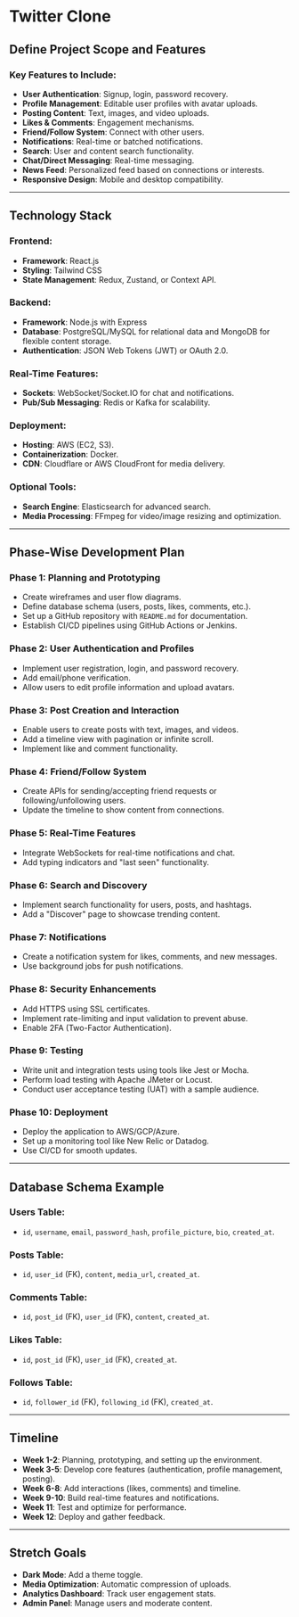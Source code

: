 # Twitter Clone

## Define Project Scope and Features

### Key Features to Include:
- **User Authentication**: Signup, login, password recovery.
- **Profile Management**: Editable user profiles with avatar uploads.
- **Posting Content**: Text, images, and video uploads.
- **Likes & Comments**: Engagement mechanisms.
- **Friend/Follow System**: Connect with other users.
- **Notifications**: Real-time or batched notifications.
- **Search**: User and content search functionality.
- **Chat/Direct Messaging**: Real-time messaging.
- **News Feed**: Personalized feed based on connections or interests.
- **Responsive Design**: Mobile and desktop compatibility.

---

## Technology Stack

### Frontend:
- **Framework**: React.js
- **Styling**: Tailwind CSS
- **State Management**: Redux, Zustand, or Context API.

### Backend:
- **Framework**: Node.js with Express
- **Database**: PostgreSQL/MySQL for relational data and MongoDB for flexible content storage.
- **Authentication**: JSON Web Tokens (JWT) or OAuth 2.0.

### Real-Time Features:
- **Sockets**: WebSocket/Socket.IO for chat and notifications.
- **Pub/Sub Messaging**: Redis or Kafka for scalability.

### Deployment:
- **Hosting**: AWS (EC2, S3).
- **Containerization**: Docker.
- **CDN**: Cloudflare or AWS CloudFront for media delivery.

### Optional Tools:
- **Search Engine**: Elasticsearch for advanced search.
- **Media Processing**: FFmpeg for video/image resizing and optimization.

---

## Phase-Wise Development Plan

### Phase 1: Planning and Prototyping
- Create wireframes and user flow diagrams.
- Define database schema (users, posts, likes, comments, etc.).
- Set up a GitHub repository with `README.md` for documentation.
- Establish CI/CD pipelines using GitHub Actions or Jenkins.

### Phase 2: User Authentication and Profiles
- Implement user registration, login, and password recovery.
- Add email/phone verification.
- Allow users to edit profile information and upload avatars.

### Phase 3: Post Creation and Interaction
- Enable users to create posts with text, images, and videos.
- Add a timeline view with pagination or infinite scroll.
- Implement like and comment functionality.

### Phase 4: Friend/Follow System
- Create APIs for sending/accepting friend requests or following/unfollowing users.
- Update the timeline to show content from connections.

### Phase 5: Real-Time Features
- Integrate WebSockets for real-time notifications and chat.
- Add typing indicators and "last seen" functionality.

### Phase 6: Search and Discovery
- Implement search functionality for users, posts, and hashtags.
- Add a "Discover" page to showcase trending content.

### Phase 7: Notifications
- Create a notification system for likes, comments, and new messages.
- Use background jobs for push notifications.

### Phase 8: Security Enhancements
- Add HTTPS using SSL certificates.
- Implement rate-limiting and input validation to prevent abuse.
- Enable 2FA (Two-Factor Authentication).

### Phase 9: Testing
- Write unit and integration tests using tools like Jest or Mocha.
- Perform load testing with Apache JMeter or Locust.
- Conduct user acceptance testing (UAT) with a sample audience.

### Phase 10: Deployment
- Deploy the application to AWS/GCP/Azure.
- Set up a monitoring tool like New Relic or Datadog.
- Use CI/CD for smooth updates.

---

## Database Schema Example

### Users Table:
- `id`, `username`, `email`, `password_hash`, `profile_picture`, `bio`, `created_at`.

### Posts Table:
- `id`, `user_id` (FK), `content`, `media_url`, `created_at`.

### Comments Table:
- `id`, `post_id` (FK), `user_id` (FK), `content`, `created_at`.

### Likes Table:
- `id`, `post_id` (FK), `user_id` (FK), `created_at`.

### Follows Table:
- `id`, `follower_id` (FK), `following_id` (FK), `created_at`.

---

## Timeline

- **Week 1-2**: Planning, prototyping, and setting up the environment.
- **Week 3-5**: Develop core features (authentication, profile management, posting).
- **Week 6-8**: Add interactions (likes, comments) and timeline.
- **Week 9-10**: Build real-time features and notifications.
- **Week 11**: Test and optimize for performance.
- **Week 12**: Deploy and gather feedback.

---

## Stretch Goals

- **Dark Mode**: Add a theme toggle.
- **Media Optimization**: Automatic compression of uploads.
- **Analytics Dashboard**: Track user engagement stats.
- **Admin Panel**: Manage users and moderate content.

